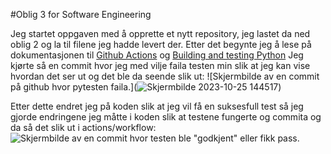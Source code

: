 #Oblig 3 for Software Engineering

Jeg startet oppgaven med å opprette et nytt repository, jeg lastet da ned oblig 2 og la til filene jeg hadde levert der. 
Etter det begynte jeg å lese på dokumentasjonen til [Github Actions](https://docs.github.com/en/actions/learn-github-actions) og [Building and testing Python](https://docs.github.com/en/actions/automating-builds-and-tests/building-and-testing-python)
Jeg kjørte så en commit hvor jeg med vilje faila testen min slik at jeg kan vise hvordan det ser ut og det ble da seende slik ut:
![Skjermbilde av en commit på github hvor pytesten faila.](![Skjermbilde 2023-10-25 144517](https://github.com/TordWestby/ITF20319_Oblig3/assets/102856887/9ed61837-2f1b-4c52-8132-bb91445f3418))

Etter dette endret jeg på koden slik at jeg vil få en suksesfull test så jeg gjorde endringene jeg måtte i koden slik at testene fungerte og commita og da så det slik ut i actions/workflow:
![Skjermbilde av en commit hvor testen ble "godkjent" eller fikk pass.](https://github.com/TordWestby/ITF20319_Oblig3/assets/102856887/b5f074d8-89dd-4ae3-bb31-c302b5cb570a)

